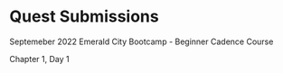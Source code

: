 # Quest Submissions

Septemeber 2022 Emerald City Bootcamp - Beginner Cadence Course

Chapter 1, Day 1



